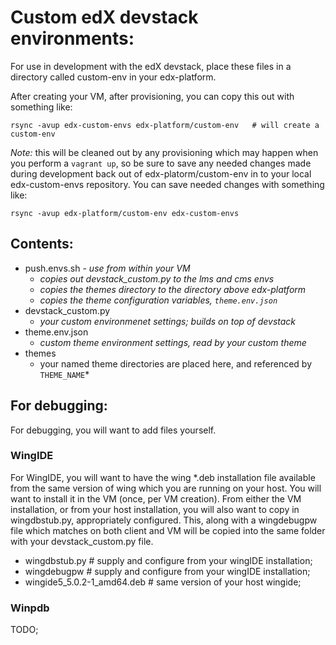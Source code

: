 # Custom edX devstack environments:

For use in development with the edX devstack, place these files in a directory
called custom-env
in your edx-platform.

After creating your VM, after provisioning, you can copy this out with something
like:
```
rsync -avup edx-custom-envs edx-platform/custom-env   # will create a custom-env
```

*Note:* this will be cleaned out by any provisioning which may happen when
you perform a `vagrant up`, so be sure to save any needed changes made during
development back out of edx-platorm/custom-env in to your local edx-custom-envs
repository.
You can save needed changes with something like:
```
rsync -avup edx-platform/custom-env edx-custom-envs
```

## Contents:

- push.envs.sh - *use from within your VM*
  - *copies out devstack_custom.py to the lms and cms envs*
  - *copies the themes directory to the directory above edx-platform*
  - *copies the theme configuration variables, `theme.env.json`*
- devstack_custom.py
  - *your custom environmenet settings; builds on top of devstack*
- theme.env.json
  - *custom theme environment settings, read by your custom theme*
- themes
  - your named theme directories are placed here, and referenced by `THEME_NAME`*

## For debugging:

For debugging, you will want to add files yourself.

### WingIDE
For WingIDE, you will want to have the wing *.deb installation
file available from the same version of wing which you are running on your host.
You will want to install it in the VM (once, per VM creation).
From either the VM installation, or from your host installation, you will also
want to copy in wingdbstub.py, appropriately configured.
This, along with a wingdebugpw file which matches on both
client and VM will be copied into the same folder with your devstack_custom.py
file.

- wingdbstub.py  # supply and configure from your wingIDE installation;
- wingdebugpw    # supply and configure from your wingIDE installation;  
- wingide5_5.0.2-1_amd64.deb  # same version of your host wingide;

### Winpdb

TODO;

